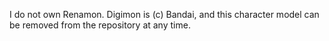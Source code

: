 I do not own Renamon.
Digimon is (c) Bandai, and this character model can be removed from the repository at any time.